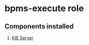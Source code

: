 # bpms-execute role

## Components installed

1. [KIE Server](https://access.redhat.com/documentation/en-US/Red_Hat_JBoss_BRMS/6.2/html/User_Guide/chap-The_Realtime_Decision_Server.html)
